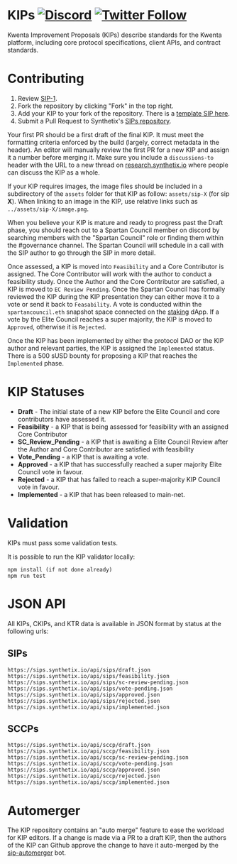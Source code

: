 # KIPs [![Discord](https://img.shields.io/discord/413890591840272394.svg?color=768AD4&label=discord&logo=https%3A%2F%2Fdiscordapp.com%2Fassets%2F8c9701b98ad4372b58f13fd9f65f966e.svg)](https://discord.gg/t7J2qAyeRT) [![Twitter Follow](https://img.shields.io/twitter/follow/synthetix_io.svg?label=synthetix_io&style=social)](https://twitter.com/kwenta_io)

Kwenta Improvement Proposals (KIPs) describe standards for the Kwenta platform, including core protocol specifications, client APIs, and contract standards.

# Contributing

1.  Review [SIP-1](sips/sip-1.md).
2.  Fork the repository by clicking "Fork" in the top right.
3.  Add your KIP to your fork of the repository. There is a [template SIP here](sip-x.md).
4.  Submit a Pull Request to Synthetix's [SIPs repository](https://github.com/synthetixio/SIPs).

Your first PR should be a first draft of the final KIP. It must meet the formatting criteria enforced by the build (largely, correct metadata in the header). An editor will manually review the first PR for a new KIP and assign it a number before merging it. Make sure you include a `discussions-to` header with the URL to a new thread on [research.synthetix.io](https://research.synthetix.io) where people can discuss the KIP as a whole.

If your KIP requires images, the image files should be included in a subdirectory of the `assets` folder for that KIP as follow: `assets/sip-X` (for sip **X**). When linking to an image in the KIP, use relative links such as `../assets/sip-X/image.png`.

When you believe your KIP is mature and ready to progress past the Draft phase, you should reach out to a Spartan Council member on discord by searching members with the "Spartan Council" role or finding them within the #governance channel. The Spartan Council will schedule in a call with the SIP author to go through the SIP in more detail.

Once assessed, a KIP is moved into `Feasibility` and a Core Contributor is assigned. The Core Contributor will work with the author to conduct a feasibility study. Once the Author and the Core Contributor are satisfied, a KIP is moved to `EC Review Pending`. Once the Spartan Council has formally reviewed the KIP during the KIP presentation they can either move it to a vote or send it back to `Feasability`. A vote is conducted within the `spartancouncil.eth` snapshot space connected on the [staking](https://staking.synthetix.io/) dApp. If a vote by the Elite Council reaches a super majority, the KIP is moved to `Approved`, otherwise it is `Rejected`.

Once the KIP has been implemented by either the protocol DAO or the KIP author and relevant parties, the KIP is assigned the `Implemented` status. There is a 500 sUSD bounty for proposing a KIP that reaches the `Implemented` phase.

# KIP Statuses

- **Draft** - The initial state of a new KIP before the Elite Council and core contributors have assessed it.
- **Feasibility** - a KIP that is being assessed for feasibility with an assigned Core Contributor
- **SC_Review_Pending** - a KIP that is awaiting a Elite Council Review after the Author and Core Contributor are satisfied with feasibility
- **Vote_Pending** - a KIP that is awaiting a vote.
- **Approved** - a KIP that has successfully reached a super majority Elite Council vote in favour.
- **Rejected** - a KIP that has failed to reach a super-majority KIP Council vote in favour.
- **Implemented** - a KIP that has been released to main-net.

# Validation

KIPs must pass some validation tests.

It is possible to run the KIP validator locally:

```
npm install (if not done already)
npm run test
```

# JSON API

All KIPs, CKIPs, and KTR data is available in JSON format by status at the following urls:

## SIPs

```
https://sips.synthetix.io/api/sips/draft.json
https://sips.synthetix.io/api/sips/feasibility.json
https://sips.synthetix.io/api/sips/sc-review-pending.json
https://sips.synthetix.io/api/sips/vote-pending.json
https://sips.synthetix.io/api/sips/approved.json
https://sips.synthetix.io/api/sips/rejected.json
https://sips.synthetix.io/api/sips/implemented.json
```

## SCCPs

```
https://sips.synthetix.io/api/sccp/draft.json
https://sips.synthetix.io/api/sccp/feasibility.json
https://sips.synthetix.io/api/sccp/sc-review-pending.json
https://sips.synthetix.io/api/sccp/vote-pending.json
https://sips.synthetix.io/api/sccp/approved.json
https://sips.synthetix.io/api/sccp/rejected.json
https://sips.synthetix.io/api/sccp/implemented.json
```

# Automerger

The KIP repository contains an "auto merge" feature to ease the workload for KIP editors. If a change is made via a PR to a draft KIP, then the authors of the KIP can Github approve the change to have it auto-merged by the [sip-automerger](https://github.com/bakaoh/sip_automerger) bot.
